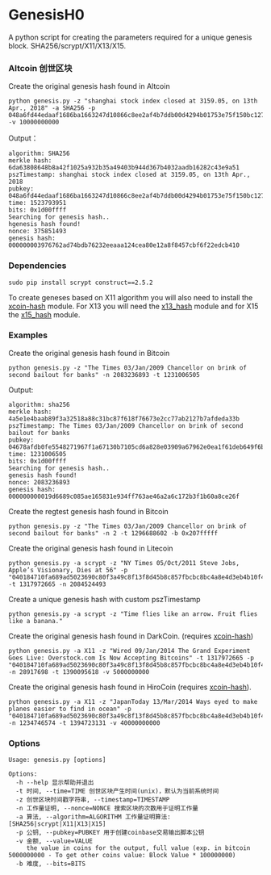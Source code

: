 # GenesisH0
A python script for creating the parameters required for a unique genesis block. SHA256/scrypt/X11/X13/X15.

### Altcoin 创世区块
Create the original genesis hash found in Altcoin

    python genesis.py -z "shanghai stock index closed at 3159.05, on 13th Apr., 2018" -a SHA256 -p 048a6fd44edaaf1686ba1663247d10866c8ee2af4b7ddb00d4294b01753e75f150bc1271ba5df0bd3d2e02a6643e55abfb2245a6a6ad487a70f2e1bb128c76194b -v 10000000000
Output：
    
    algorithm: SHA256
    merkle hash: 6da63808648b8a42f1025a932b35a49403b944d367b4032aadb16282c43e9a51
    pszTimestamp: shanghai stock index closed at 3159.05, on 13th Apr., 2018
    pubkey: 048a6fd44edaaf1686ba1663247d10866c8ee2af4b7ddb00d4294b01753e75f150bc1271ba5df0bd3d2e02a6643e55abfb2245a6a6ad487a70f2e1bb128c76194b
    time: 1523793951
    bits: 0x1d00ffff
    Searching for genesis hash..
    hgenesis hash found!
    nonce: 375851493
    genesis hash: 000000003976762ad74bdb76232eeaaa124cea80e12a8f8457cbf6f22edcb410

### Dependencies
    sudo pip install scrypt construct==2.5.2

To create geneses based on X11 algorithm you will also need to install the [xcoin-hash](https://github.com/lhartikk/xcoin-hash) module. 
For X13 you will need the [x13_hash](https://github.com/sherlockcoin/X13-PythonHash) module and for X15 the [x15_hash](https://github.com/minings/x15_hash) module.
    
### Examples
Create the original genesis hash found in Bitcoin

    python genesis.py -z "The Times 03/Jan/2009 Chancellor on brink of second bailout for banks" -n 2083236893 -t 1231006505
Output:

    algorithm: sha256
    merkle hash: 4a5e1e4baab89f3a32518a88c31bc87f618f76673e2cc77ab2127b7afdeda33b
    pszTimestamp: The Times 03/Jan/2009 Chancellor on brink of second bailout for banks
    pubkey: 04678afdb0fe5548271967f1a67130b7105cd6a828e03909a67962e0ea1f61deb649f6bc3f4cef38c4f35504e51ec112de5c384df7ba0b8d578a4c702b6bf11d5f
    time: 1231006505
    bits: 0x1d00ffff
    Searching for genesis hash..
    genesis hash found!
    nonce: 2083236893
    genesis hash: 000000000019d6689c085ae165831e934ff763ae46a2a6c172b3f1b60a8ce26f
Create the regtest genesis hash found in Bitcoin

    python genesis.py -z "The Times 03/Jan/2009 Chancellor on brink of second bailout for banks" -n 2 -t 1296688602 -b 0x207fffff

Create the original genesis hash found in Litecoin

    python genesis.py -a scrypt -z "NY Times 05/Oct/2011 Steve Jobs, Apple’s Visionary, Dies at 56" -p "040184710fa689ad5023690c80f3a49c8f13f8d45b8c857fbcbc8bc4a8e4d3eb4b10f4d4604fa08dce601aaf0f470216fe1b51850b4acf21b179c45070ac7b03a9" -t 1317972665 -n 2084524493
    
Create a unique genesis hash with custom pszTimestamp

    python genesis.py -a scrypt -z "Time flies like an arrow. Fruit flies like a banana."
    
Create the original genesis hash found in DarkCoin. (requires [xcoin-hash](https://github.com/lhartikk/xcoin-hash))

    python genesis.py -a X11 -z "Wired 09/Jan/2014 The Grand Experiment Goes Live: Overstock.com Is Now Accepting Bitcoins" -t 1317972665 -p "040184710fa689ad5023690c80f3a49c8f13f8d45b8c857fbcbc8bc4a8e4d3eb4b10f4d4604fa08dce601aaf0f470216fe1b51850b4acf21b179c45070ac7b03a9" -n 28917698 -t 1390095618 -v 5000000000

Create the original genesis hash found in HiroCoin (requires [xcoin-hash](https://github.com/lhartikk/xcoin-hash)).

    python genesis.py -a X11 -z "JapanToday 13/Mar/2014 Ways eyed to make planes easier to find in ocean" -p "040184710fa689ad5023690c80f3a49c8f13f8d45b8c857fbcbc8bc4a8e4d3eb4b10f4d4604fa08dce601aaf0f470216fe1b51850b4acf21b179c45070ac7b03a9" -n 1234746574 -t 1394723131 -v 40000000000
    


### Options
    Usage: genesis.py [options]

    Options:
      -h --help 显示帮助并退出
      -t 时间, --time=TIME 创世区块产生时间(unix)，默认为当前系统时间
      -z 创世区块时间戳字符串, --timestamp=TIMESTAMP
      -n 工作量证明, --nonce=NONCE 搜索区块的次数用于证明工作量
      -a 算法, --algorithm=ALGORITHM 工作量证明算法: [SHA256|scrypt|X11|X13|X15]
      -p 公钥, --pubkey=PUBKEY 用于创建coinbase交易输出脚本公钥
      -v 金额, --value=VALUE
         the value in coins for the output, full value (exp. in bitcoin 5000000000 - To get other coins value: Block Value * 100000000)
      -b 难度, --bits=BITS



